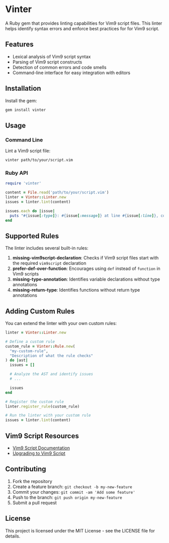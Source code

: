 # Vinter

A Ruby gem that provides linting capabilities for Vim9 script files. This linter helps identify syntax errors and enforce best practices for for Vim9 script.

## Features

- Lexical analysis of Vim9 script syntax
- Parsing of Vim9 script constructs
- Detection of common errors and code smells
- Command-line interface for easy integration with editors

## Installation

Install the gem:

```bash
gem install vinter
```

## Usage

### Command Line

Lint a Vim9 script file:

```bash
vinter path/to/your/script.vim
```

### Ruby API

```ruby
require 'vinter'

content = File.read('path/to/your/script.vim')
linter = Vinter::Linter.new
issues = linter.lint(content)

issues.each do |issue|
  puts "#{issue[:type]}: #{issue[:message]} at line #{issue[:line]}, column #{issue[:column]}"
end
```

## Supported Rules

The linter includes several built-in rules:

1. **missing-vim9script-declaration**: Checks if Vim9 script files start with the required `vim9script` declaration
2. **prefer-def-over-function**: Encourages using `def` instead of `function` in Vim9 scripts
3. **missing-type-annotation**: Identifies variable declarations without type annotations
4. **missing-return-type**: Identifies functions without return type annotations

## Adding Custom Rules

You can extend the linter with your own custom rules:

```ruby
linter = Vinter::Linter.new

# Define a custom rule
custom_rule = Vinter::Rule.new(
  "my-custom-rule",
  "Description of what the rule checks"
) do |ast|
  issues = []

  # Analyze the AST and identify issues
  # ...

  issues
end

# Register the custom rule
linter.register_rule(custom_rule)

# Run the linter with your custom rule
issues = linter.lint(content)
```

## Vim9 Script Resources

- [Vim9 Script Documentation](https://vimhelp.org/vim9.txt.html)
- [Upgrading to Vim9 Script](https://www.baeldung.com/linux/vim-script-upgrade)

## Contributing

1. Fork the repository
2. Create a feature branch: `git checkout -b my-new-feature`
3. Commit your changes: `git commit -am 'Add some feature'`
4. Push to the branch: `git push origin my-new-feature`
5. Submit a pull request

## License

This project is licensed under the MIT License - see the LICENSE file for details.
